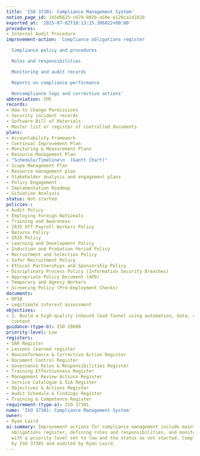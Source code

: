 ```yaml
---
title: 'ISO 37301: Compliance Management System'
notion_page_id: 1b5d6625-c679-802b-a50e-e129ca1d1028
exported_at: '2025-07-02T18:13:25.306022+00:00'
procedures:
- Internal Audit Procedure
improvement-action: 'Compliance obligations register

  Compliance policy and procedures

  Roles and responsibilities

  Monitoring and audit records

  Reports on compliance performance

  Noncompliance logs and corrective actions'
abbreviation: CMS
records:
- How to Change Permissions
- Security incident records
- Software Bill of Materials
- Master list or register of controlled documents
plans:
- Accountability Framework
- Continual Improvement Plan
- Monitoring & Measurement Plans
- Resource Management Plan
- "Schedule/Timeline\n  (Gantt Chart)"
- Scope Management Plan
- Resource management plan
- Stakeholder analysis and engagement plans
- Policy Engagement
- Implementation Roadmap
- Situation Analysis
status: Not started
policies-:
- Audit Policy
- Employing Foreign Nationals
- Training and Awareness
- IR35 Off Payroll Workers Policy
- Returns Policy
- IR35 Policy
- Learning and Development Policy
- Induction and Probation Period Policy
- Recruitment and Selection Policy
- Safer Recruitment Policy
- Ethical Partnerships and Sponsorship Policy
- Disciplinary Process Policy (Information Security Breaches)
- Appropriate Policy Document (APD)
- Temporary and Agency Workers
- Screening Policy (Pre-Employment Checks)
documents:
- DPIA
- Legitimate interest assessment
objectives:
- 2. Build a high-quality inbound lead funnel using automation, data, and targeted
  content
guidance-(type-b): ISO 19600
priority-level: Low
registers:
- SAR Register
- Lessons learned register
- Nonconformance & Corrective Action Register
- Document Control Register
- Governance Roles & Responsibilities Register
- Training Effectiveness Register
- Management Review Actions Register
- Service Catalogue & SLA Register
- Objectives & Actions Register
- Audit Schedule & Findings Register
- Training & Competence Register
requirement-(type-a): ISO 37301
name: 'ISO 37301: Compliance Management System'
owner:
- Ryan Laird
ai-summary: Improvement actions for compliance management include maintaining a compliance
  obligations register, defining roles and responsibilities, and monitoring performance,
  with a priority level set to low and the status as not started. Compliance is guided
  by ISO 37301 and audited by Ryan Laird.
---
```


<!-- Unsupported block type: child_database -->